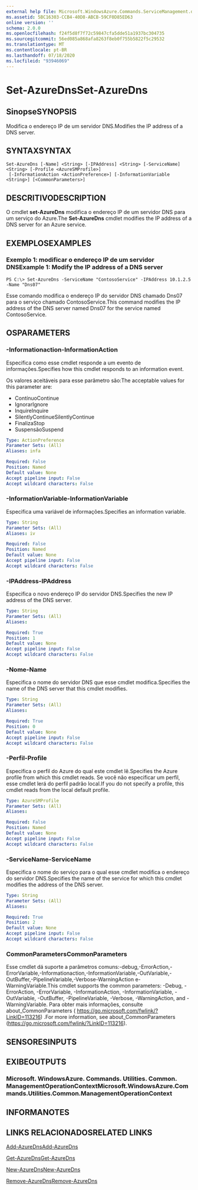 ```yaml
---
external help file: Microsoft.WindowsAzure.Commands.ServiceManagement.dll-Help.xml
ms.assetid: 5BC16303-CCB4-40D8-ABCB-59CF0D85ED63
online version: ''
schema: 2.0.0
ms.openlocfilehash: f24f5d8f7f72c59847cfa5dde51a1937bc304735
ms.sourcegitcommit: 56ed085a868afa8263f8eb0f755b5822f5c29532
ms.translationtype: MT
ms.contentlocale: pt-BR
ms.lasthandoff: 07/18/2020
ms.locfileid: "93946069"
---
```

# <span data-ttu-id="887d8-101">Set-AzureDns</span><span class="sxs-lookup"><span data-stu-id="887d8-101">Set-AzureDns</span></span>

## <span data-ttu-id="887d8-102">Sinopse</span><span class="sxs-lookup"><span data-stu-id="887d8-102">SYNOPSIS</span></span>
<span data-ttu-id="887d8-103">Modifica o endereço IP de um servidor DNS.</span><span class="sxs-lookup"><span data-stu-id="887d8-103">Modifies the IP address of a DNS server.</span></span>

## <span data-ttu-id="887d8-104">SYNTAX</span><span class="sxs-lookup"><span data-stu-id="887d8-104">SYNTAX</span></span>

```
Set-AzureDns [-Name] <String> [-IPAddress] <String> [-ServiceName] <String> [-Profile <AzureSMProfile>]
 [-InformationAction <ActionPreference>] [-InformationVariable <String>] [<CommonParameters>]
```

## <span data-ttu-id="887d8-105">DESCRITIVO</span><span class="sxs-lookup"><span data-stu-id="887d8-105">DESCRIPTION</span></span>
<span data-ttu-id="887d8-106">O cmdlet **set-AzureDns** modifica o endereço IP de um servidor DNS para um serviço do Azure.</span><span class="sxs-lookup"><span data-stu-id="887d8-106">The **Set-AzureDns** cmdlet modifies the IP address of a DNS server for an Azure service.</span></span>

## <span data-ttu-id="887d8-107">EXEMPLOS</span><span class="sxs-lookup"><span data-stu-id="887d8-107">EXAMPLES</span></span>

### <span data-ttu-id="887d8-108">Exemplo 1: modificar o endereço IP de um servidor DNS</span><span class="sxs-lookup"><span data-stu-id="887d8-108">Example 1: Modify the IP address of a DNS server</span></span>
```
PS C:\> Set-AzureDns -ServiceName "ContosoService" -IPAddress 10.1.2.5 -Name "Dns07"
```

<span data-ttu-id="887d8-109">Esse comando modifica o endereço IP do servidor DNS chamado Dns07 para o serviço chamado ContosoService.</span><span class="sxs-lookup"><span data-stu-id="887d8-109">This command modifies the IP address of the DNS server named Dns07 for the service named ContosoService.</span></span>

## <span data-ttu-id="887d8-110">OS</span><span class="sxs-lookup"><span data-stu-id="887d8-110">PARAMETERS</span></span>

### <span data-ttu-id="887d8-111">-Informationaction</span><span class="sxs-lookup"><span data-stu-id="887d8-111">-InformationAction</span></span>
<span data-ttu-id="887d8-112">Especifica como esse cmdlet responde a um evento de informações.</span><span class="sxs-lookup"><span data-stu-id="887d8-112">Specifies how this cmdlet responds to an information event.</span></span>

<span data-ttu-id="887d8-113">Os valores aceitáveis para esse parâmetro são:</span><span class="sxs-lookup"><span data-stu-id="887d8-113">The acceptable values for this parameter are:</span></span>

- <span data-ttu-id="887d8-114">Contínuo</span><span class="sxs-lookup"><span data-stu-id="887d8-114">Continue</span></span>
- <span data-ttu-id="887d8-115">Ignorar</span><span class="sxs-lookup"><span data-stu-id="887d8-115">Ignore</span></span>
- <span data-ttu-id="887d8-116">Inquire</span><span class="sxs-lookup"><span data-stu-id="887d8-116">Inquire</span></span>
- <span data-ttu-id="887d8-117">SilentlyContinue</span><span class="sxs-lookup"><span data-stu-id="887d8-117">SilentlyContinue</span></span>
- <span data-ttu-id="887d8-118">Finaliza</span><span class="sxs-lookup"><span data-stu-id="887d8-118">Stop</span></span>
- <span data-ttu-id="887d8-119">Suspensão</span><span class="sxs-lookup"><span data-stu-id="887d8-119">Suspend</span></span>

```yaml
Type: ActionPreference
Parameter Sets: (All)
Aliases: infa

Required: False
Position: Named
Default value: None
Accept pipeline input: False
Accept wildcard characters: False
```

### <span data-ttu-id="887d8-120">-InformationVariable</span><span class="sxs-lookup"><span data-stu-id="887d8-120">-InformationVariable</span></span>
<span data-ttu-id="887d8-121">Especifica uma variável de informações.</span><span class="sxs-lookup"><span data-stu-id="887d8-121">Specifies an information variable.</span></span>

```yaml
Type: String
Parameter Sets: (All)
Aliases: iv

Required: False
Position: Named
Default value: None
Accept pipeline input: False
Accept wildcard characters: False
```

### <span data-ttu-id="887d8-122">-IPAddress</span><span class="sxs-lookup"><span data-stu-id="887d8-122">-IPAddress</span></span>
<span data-ttu-id="887d8-123">Especifica o novo endereço IP do servidor DNS.</span><span class="sxs-lookup"><span data-stu-id="887d8-123">Specifies the new IP address of the DNS server.</span></span>

```yaml
Type: String
Parameter Sets: (All)
Aliases: 

Required: True
Position: 1
Default value: None
Accept pipeline input: False
Accept wildcard characters: False
```

### <span data-ttu-id="887d8-124">-Nome</span><span class="sxs-lookup"><span data-stu-id="887d8-124">-Name</span></span>
<span data-ttu-id="887d8-125">Especifica o nome do servidor DNS que esse cmdlet modifica.</span><span class="sxs-lookup"><span data-stu-id="887d8-125">Specifies the name of the DNS server that this cmdlet modifies.</span></span>

```yaml
Type: String
Parameter Sets: (All)
Aliases: 

Required: True
Position: 0
Default value: None
Accept pipeline input: False
Accept wildcard characters: False
```

### <span data-ttu-id="887d8-126">-Perfil</span><span class="sxs-lookup"><span data-stu-id="887d8-126">-Profile</span></span>
<span data-ttu-id="887d8-127">Especifica o perfil do Azure do qual este cmdlet lê.</span><span class="sxs-lookup"><span data-stu-id="887d8-127">Specifies the Azure profile from which this cmdlet reads.</span></span>
<span data-ttu-id="887d8-128">Se você não especificar um perfil, esse cmdlet lerá do perfil padrão local.</span><span class="sxs-lookup"><span data-stu-id="887d8-128">If you do not specify a profile, this cmdlet reads from the local default profile.</span></span>

```yaml
Type: AzureSMProfile
Parameter Sets: (All)
Aliases: 

Required: False
Position: Named
Default value: None
Accept pipeline input: False
Accept wildcard characters: False
```

### <span data-ttu-id="887d8-129">-ServiceName</span><span class="sxs-lookup"><span data-stu-id="887d8-129">-ServiceName</span></span>
<span data-ttu-id="887d8-130">Especifica o nome do serviço para o qual esse cmdlet modifica o endereço do servidor DNS.</span><span class="sxs-lookup"><span data-stu-id="887d8-130">Specifies the name of the service for which this cmdlet modifies the address of the DNS server.</span></span>

```yaml
Type: String
Parameter Sets: (All)
Aliases: 

Required: True
Position: 2
Default value: None
Accept pipeline input: False
Accept wildcard characters: False
```

### <span data-ttu-id="887d8-131">CommonParameters</span><span class="sxs-lookup"><span data-stu-id="887d8-131">CommonParameters</span></span>
<span data-ttu-id="887d8-132">Esse cmdlet dá suporte a parâmetros comuns:-debug,-ErrorAction,-ErrorVariable,-Informationaction,-InformationVariable,-OutVariable,-OutBuffer,-PipelineVariable,-Verbose-WarningAction e-WarningVariable.</span><span class="sxs-lookup"><span data-stu-id="887d8-132">This cmdlet supports the common parameters: -Debug, -ErrorAction, -ErrorVariable, -InformationAction, -InformationVariable, -OutVariable, -OutBuffer, -PipelineVariable, -Verbose, -WarningAction, and -WarningVariable.</span></span> <span data-ttu-id="887d8-133">Para obter mais informações, consulte about_CommonParameters ( https://go.microsoft.com/fwlink/?LinkID=113216) .</span><span class="sxs-lookup"><span data-stu-id="887d8-133">For more information, see about_CommonParameters (https://go.microsoft.com/fwlink/?LinkID=113216).</span></span>

## <span data-ttu-id="887d8-134">SENSORES</span><span class="sxs-lookup"><span data-stu-id="887d8-134">INPUTS</span></span>

## <span data-ttu-id="887d8-135">EXIBE</span><span class="sxs-lookup"><span data-stu-id="887d8-135">OUTPUTS</span></span>

### <span data-ttu-id="887d8-136">Microsoft. WindowsAzure. Commands. Utilities. Common. ManagementOperationContext</span><span class="sxs-lookup"><span data-stu-id="887d8-136">Microsoft.WindowsAzure.Commands.Utilities.Common.ManagementOperationContext</span></span>

## <span data-ttu-id="887d8-137">INFORMA</span><span class="sxs-lookup"><span data-stu-id="887d8-137">NOTES</span></span>

## <span data-ttu-id="887d8-138">LINKS RELACIONADOS</span><span class="sxs-lookup"><span data-stu-id="887d8-138">RELATED LINKS</span></span>

[<span data-ttu-id="887d8-139">Add-AzureDns</span><span class="sxs-lookup"><span data-stu-id="887d8-139">Add-AzureDns</span></span>](./Add-AzureDns.md)

[<span data-ttu-id="887d8-140">Get-AzureDns</span><span class="sxs-lookup"><span data-stu-id="887d8-140">Get-AzureDns</span></span>](./Get-AzureDns.md)

[<span data-ttu-id="887d8-141">New-AzureDns</span><span class="sxs-lookup"><span data-stu-id="887d8-141">New-AzureDns</span></span>](./New-AzureDns.md)

[<span data-ttu-id="887d8-142">Remove-AzureDns</span><span class="sxs-lookup"><span data-stu-id="887d8-142">Remove-AzureDns</span></span>](./Remove-AzureDns.md)


